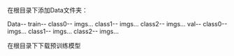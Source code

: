 在根目录下添加Data文件夹：

Data--
    train--
        class0--
            imgs...
        class1--
            imgs...
        class2--
            imgs...
    val--
        class0--
            imgs...
        class1--
            imgs...
        class2--
            imgs...

在根目录下下载预训练模型